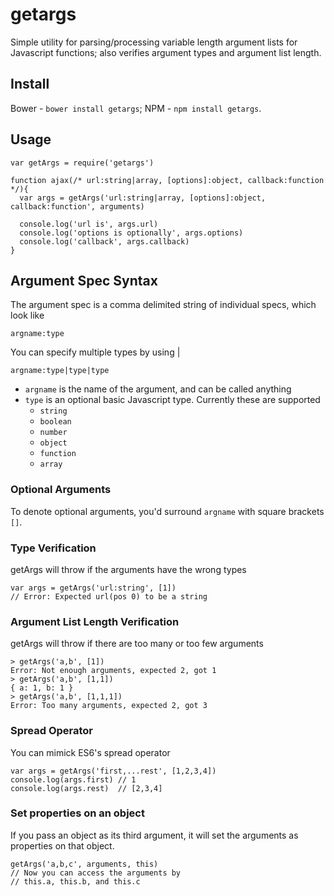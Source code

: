 getargs
=======

Simple utility for parsing/processing variable length argument lists for Javascript functions; also verifies argument types and argument list length.

## Install

Bower - `bower install getargs`; NPM - `npm install getargs`.

## Usage

    var getArgs = require('getargs')

    function ajax(/* url:string|array, [options]:object, callback:function */){
      var args = getArgs('url:string|array, [options]:object, callback:function', arguments)

      console.log('url is', args.url)
      console.log('options is optionally', args.options)
      console.log('callback', args.callback)
    }

## Argument Spec Syntax

The argument spec is a comma delimited string of individual specs, which look like

    argname:type

You can specify multiple types by using |

    argname:type|type|type

* `argname` is the name of the argument, and can be called anything
* `type` is an optional basic Javascript type. Currently these are supported
  * `string`
  * `boolean`
  * `number`
  * `object`
  * `function`
  * `array`

### Optional Arguments

To denote optional arguments, you'd surround `argname` with square brackets `[]`.

### Type Verification

getArgs will throw if the arguments have the wrong types

    var args = getArgs('url:string', [1])
    // Error: Expected url(pos 0) to be a string

### Argument List Length Verification

getArgs will throw if there are too many or too few arguments

    > getArgs('a,b', [1])
    Error: Not enough arguments, expected 2, got 1
    > getArgs('a,b', [1,1])
    { a: 1, b: 1 }
    > getArgs('a,b', [1,1,1])
    Error: Too many arguments, expected 2, got 3

### Spread Operator

You can mimick ES6's spread operator

    var args = getArgs('first,...rest', [1,2,3,4])
    console.log(args.first) // 1
    console.log(args.rest)  // [2,3,4]

### Set properties on an object

If you pass an object as its third argument, it will set the arguments as properties on that object.

    getArgs('a,b,c', arguments, this)
    // Now you can access the arguments by
    // this.a, this.b, and this.c
    
